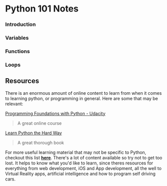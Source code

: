 # Python 101 Notes

### Introduction

### Variables

### Functions

### Loops





## Resources

There is an enormous amount of online content to learn from when it comes to learning python, or programming in general. Here are some that may be relevant:

[Programming Foundations with Python - Udacity](https://www.udacity.com/course/programming-foundations-with-python--ud036)
> A great online course

[Learn Python the Hard Way](https://learnpythonthehardway.org/python3/)
> A great thorough book

For more useful learning material that may not be specific to Python, checkout this list [**here**](http://www.yosufali.com/resources). There's a lot of content available so try not to get too lost. It helps to know what you'd like to learn, since theres resources for everything from web development, iOS and App development, all the well to Virtual Reality apps, artificial intelligence and how to program self driving cars.
